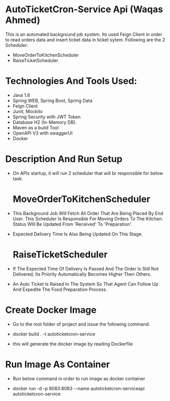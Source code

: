 # AutoTicketCron-Service Api (Waqas Ahmed)

This is an automated background job system. Its used Feign Client in order to read orders data and insert ticket data in ticket sytem.
Following are the 2 Scheduler:

- MoveOrderToKitchenScheduler
- RaiseTicketScheduler 

# Technologies And Tools Used:

* Java 1.8
* Spring WEB, Spring Boot, Spring Data
* Feign Client
* Junit, Mockito
* Spring Security with JWT Token
* Database H2 (In-Memory DB).
* Maven as a build Tool
* OpenAPI V3 with swaggerUI 
* Docker

# Description And Run Setup

- On APIs startup, it will run 2 scheduler that will br responsible for below task.

	# MoveOrderToKitchenScheduler
- This Background Job Will Fetch All Order That Are Being Placed By End User. This Scheduler Is Responsible For Moving Orders To The Kitchen. Status WIll Be Updated From 'Received' To 'Preparation'.
- Expected Delivery Time Is Also Being Updated On This Stage.
  
	# RaiseTicketScheduler
- If The Expected Time Of Delivery Is Passed And The Order Is Still Not Delivered, Its Priority Automatically Becomes Higher Then Others.
- An Auto Ticket Is Raised In The System So That Agent Can Follow Up And Expedite The Food Preparation Process.	
  
# Create Docker Image

- Go to the root folder of project and issue the following command.

- docker build . -t autoticketcron-service

- this will generate the docker image by reading Dockerfile

# Run Image As Container
  
- Run below command in order to run image as docker container

- docker run -d -p 8083:8083 --name autoticketcron-serviceapi autoticketcron-service